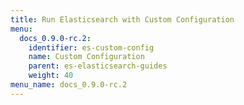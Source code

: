 ```yaml
---
title: Run Elasticsearch with Custom Configuration
menu:
  docs_0.9.0-rc.2:
    identifier: es-custom-config
    name: Custom Configuration
    parent: es-elasticsearch-guides
    weight: 40
menu_name: docs_0.9.0-rc.2
---
```

